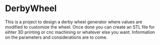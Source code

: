 # DerbyWheel
This is a project to design a derby wheel generator where values are modified to customize the wheel. Once done you can create an STL file for eihter 3D printing or cnc machining or whatever else you want. Information on the parameters and considerations are to come.
